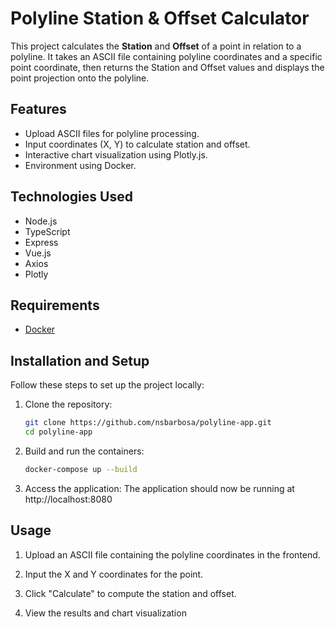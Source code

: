 # Polyline Station & Offset Calculator

This project calculates the **Station** and **Offset** of a point in relation to a polyline. 
It takes an ASCII file containing polyline coordinates and a specific point coordinate, then returns the Station and Offset values and displays the point projection onto the polyline.

## Features
- Upload ASCII files for polyline processing.
- Input coordinates (X, Y) to calculate station and offset.
- Interactive chart visualization using Plotly.js.
- Environment using Docker.

## Technologies Used
- Node.js
- TypeScript
- Express
- Vue.js
- Axios
- Plotly
## Requirements
- [Docker](https://www.docker.com)


## Installation and Setup

Follow these steps to set up the project locally:

1. Clone the repository:
   ```bash
   git clone https://github.com/nsbarbosa/polyline-app.git
   cd polyline-app
2. Build and run the containers:
   ```bash
   docker-compose up --build
3. Access the application:
  The application should now be running at http://localhost:8080

## Usage
1. Upload an ASCII file containing the polyline coordinates in the frontend.
2. Input the X and Y coordinates for the point.

3. Click "Calculate" to compute the station and offset.
4. View the results and chart visualization
